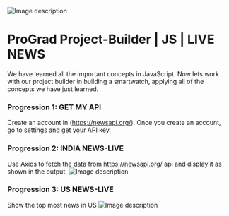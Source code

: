 ![Image description](https://i1.faceprep.in/ProGrad/prograd-logo.png)

# ProGrad Project-Builder | JS | LIVE NEWS

We have learned all the important concepts in JavaScript. Now lets work with our project builder in building a smartwatch, applying all of the concepts we have just learned.

### Progression 1: GET MY API

Create an account in (https://newsapi.org/). Once you create an account, go to settings and get your API key.

### Progression 2: INDIA NEWS-LIVE

Use Axios to fetch the data from https://newsapi.org/ api and display it as shown in the output.
![Image description](https://i1.faceprep.in/ProGrad/news-app2.JPG)

### Progression 3: US NEWS-LIVE

Show the top most news in US
![Image description](https://i1.faceprep.in/ProGrad/news-app1.JPG)
